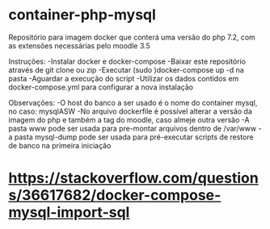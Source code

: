 # container-php-mysql
Repositório para imagem docker que conterá uma versão do php 7.2, com as extensões necessárias pelo moodle 3.5

Instruções:
-Instalar docker e docker-compose
-Baixar este repositório através de git clone ou zip
-Executar (sudo )docker-compose up -d na pasta
-Aguardar a execução do script
-Utilizar os dados contidos em docker-compose.yml para configurar a nova instalação

Observações:
-O host do banco a ser usado é o nome do container mysql, no caso: mysqlASW
-No arquivo dockerfile é possível alterar a versão da imagem do php e também a tag do moodle, caso almeje outra versão
-A pasta www pode ser usada para pre-montar arquivos dentro de /var/www
-a pasta mysql-dump pode ser usada para pré-executar scripts de restore de banco na primeira iniciação
# https://stackoverflow.com/questions/36617682/docker-compose-mysql-import-sql